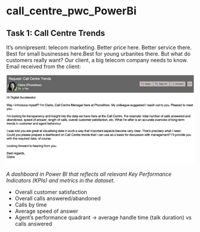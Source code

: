 # call_centre_pwc_PowerBi

## Task 1: Call Centre Trends

It’s omnipresent: telecom marketing. Better price here. Better service there. Best for small businesses here.Best for young urbanites there. 
But what do customers really want? Our client, a big telecom company needs to know.
Email received from the client:

![email screenshot](/problem_statements/1_problem_statements.PNG)

*A dashboard in Power BI that reflects all relevant Key Performance Indicators (KPIs) and metrics in the dataset.*
- Overall customer satisfaction
- Overall calls answered/abandoned
- Calls by time
- Average speed of answer 
- Agent’s performance quadrant -> average handle time (talk duration) vs calls answered

